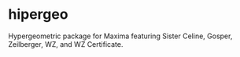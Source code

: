 hipergeo
========

Hypergeometric package for Maxima featuring Sister Celine, Gosper, Zeilberger, WZ, and WZ Certificate.
